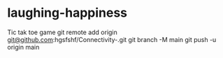 # laughing-happiness
Tic tak toe game
git remote add origin git@github.com:hgsfshf/Connectivity-.git
git branch -M main
git push -u origin main